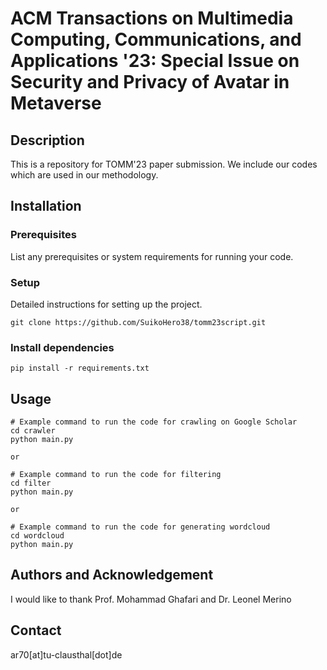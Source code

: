 # ACM Transactions on Multimedia Computing, Communications, and Applications '23: Special Issue on Security and Privacy of Avatar in Metaverse

## Description
This is a repository for TOMM'23 paper submission. We include our codes which are used in our methodology.

## Installation

### Prerequisites
List any prerequisites or system requirements for running your code.

### Setup
Detailed instructions for setting up the project.

```
git clone https://github.com/SuikoHero38/tomm23script.git
```

### Install dependencies
```
pip install -r requirements.txt
```

## Usage
```
# Example command to run the code for crawling on Google Scholar
cd crawler 
python main.py

or 

# Example command to run the code for filtering
cd filter
python main.py

or 

# Example command to run the code for generating wordcloud
cd wordcloud 
python main.py
```

## Authors and Acknowledgement
I would like to thank Prof. Mohammad Ghafari and Dr. Leonel Merino

## Contact
ar70[at]tu-clausthal[dot]de